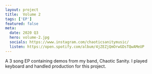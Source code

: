 ```yaml
---
layout: project
title:  Volume 2
tags: ['EP']
featured: false
meta:
  date: 2020 Q3
  hero: volume-2.jpg
  socials: https://www.instagram.com/chaoticsanitymusic/
  listen: https://open.spotify.com/album/4jZEZjQmOrwGDsTQwAMeUP
---
```


A 3 song EP containing demos from my band, Chaotic Sanity. I played keyboard
and handled production for this project.